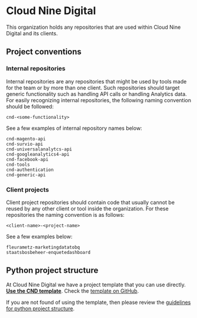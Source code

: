 # Cloud Nine Digital
This organization holds any repositories that are used within Cloud Nine Digital and its clients.

## Project conventions
### Internal repositories
Internal repositories are any repositories that might be used by tools made for the team or by more than one client. Such repositories should target generic functionality such as handling API calls or handling Analytics data. For easily recognizing internal repositories, the following naming convention should be followed:
```
cnd-<some-functionality>
```

See a few examples of internal repository names below:
```
cnd-magento-api
cnd-survio-api
cnd-universalanalytcs-api
cnd-googleanalytics4-api
cnd-facebook-api
cnd-tools
cnd-authentication
cnd-generic-api
```

### Client projects
Client project repositories should contain code that usually cannot be reused by any other client or tool inside the organization. For these repositories the naming convention is as follows:
```
<client-name>-<project-name>
```
See a few examples below:
```
fleurametz-marketingdatatobq
staatsbosbeheer-enquetedashboard
```
## Python project structure

At Cloud Nine Digital we have a project template that you can use directly. **[Use the CND template](https://github.com/cloudninedigital/cnd-python-template/generate)**. Check the [template on GitHub](https://github.com/cloudninedigital/cnd-python-template).

If you are not found of using the template, then please review the [guidelines for python project structure](https://wiki.cloudninedigital.nl/Processing-and-Delivery/Software-Development/Python/installable-python-packages).


